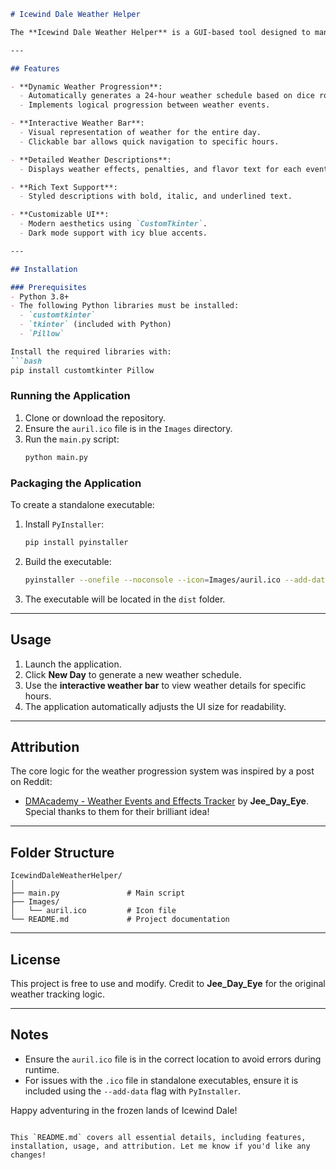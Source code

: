 ```markdown
# Icewind Dale Weather Helper

The **Icewind Dale Weather Helper** is a GUI-based tool designed to manage and track weather events in the Icewind Dale setting for tabletop RPG campaigns. It generates dynamic weather schedules, displays detailed descriptions of weather events, and provides an interactive weather bar for tracking the current hour.

---

## Features

- **Dynamic Weather Progression**:
  - Automatically generates a 24-hour weather schedule based on dice rolls.
  - Implements logical progression between weather events.

- **Interactive Weather Bar**:
  - Visual representation of weather for the entire day.
  - Clickable bar allows quick navigation to specific hours.

- **Detailed Weather Descriptions**:
  - Displays weather effects, penalties, and flavor text for each event.

- **Rich Text Support**:
  - Styled descriptions with bold, italic, and underlined text.

- **Customizable UI**:
  - Modern aesthetics using `CustomTkinter`.
  - Dark mode support with icy blue accents.

---

## Installation

### Prerequisites
- Python 3.8+
- The following Python libraries must be installed:
  - `customtkinter`
  - `tkinter` (included with Python)
  - `Pillow`

Install the required libraries with:
```bash
pip install customtkinter Pillow
```

### Running the Application
1. Clone or download the repository.
2. Ensure the `auril.ico` file is in the `Images` directory.
3. Run the `main.py` script:
   ```bash
   python main.py
   ```

### Packaging the Application
To create a standalone executable:
1. Install `PyInstaller`:
   ```bash
   pip install pyinstaller
   ```
2. Build the executable:
   ```bash
   pyinstaller --onefile --noconsole --icon=Images/auril.ico --add-data "Images/auril.ico;Images" main.py
   ```
3. The executable will be located in the `dist` folder.

---

## Usage

1. Launch the application.
2. Click **New Day** to generate a new weather schedule.
3. Use the **interactive weather bar** to view weather details for specific hours.
4. The application automatically adjusts the UI size for readability.

---

## Attribution

The core logic for the weather progression system was inspired by a post on Reddit:
- [DMAcademy - Weather Events and Effects Tracker](https://www.reddit.com/r/DMAcademy/comments/j1148q/i_created_a_weather_events_and_effects_tracker/) by **Jee_Day_Eye**. Special thanks to them for their brilliant idea!

---

## Folder Structure
```
IcewindDaleWeatherHelper/
│
├── main.py               # Main script
├── Images/
│   └── auril.ico         # Icon file
└── README.md             # Project documentation
```

---

## License

This project is free to use and modify. Credit to **Jee_Day_Eye** for the original weather tracking logic.

---

## Notes

- Ensure the `auril.ico` file is in the correct location to avoid errors during runtime.
- For issues with the `.ico` file in standalone executables, ensure it is included using the `--add-data` flag with `PyInstaller`.

Happy adventuring in the frozen lands of Icewind Dale!
```

This `README.md` covers all essential details, including features, installation, usage, and attribution. Let me know if you'd like any changes!
